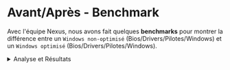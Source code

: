 # Avant/Après - Benchmark 
Avec l'équipe Nexus, nous avons fait quelques **benchmarks** pour montrer la différence entre un `Windows non-optimisé` (Bios/Drivers/Pilotes/Windows) et un `Windows optimisé` (Bios/Drivers/Pilotes/Windows).

<details><summary>Analyse et Résultats</summary>
<hr>


[![Header](https://www.capframex.com/assets/logo_square.webp "Header")](https://www.capframex.com/assets/logo_square.webp)
**[CapeFrameX](https://www.capframex.com/)**
  
Nous avons utilisé le logiciel **CapeFrameX** pour réaliser nos `benchmarks`, pour observer et tirer une conclusion finale.


